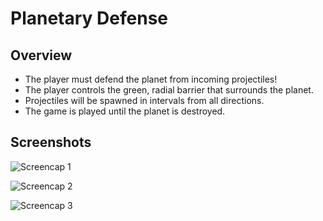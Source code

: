 # Planetary Defense

## Overview

- The player must defend the planet from incoming projectiles!
- The player controls the green, radial barrier that surrounds the planet.
- Projectiles will be spawned in intervals from all directions.
- The game is played until the planet is destroyed.

## Screenshots

![Screencap 1](http://i.imgur.com/Un7YK1B.png)


![Screencap 2](http://i.imgur.com/LUj8Aok.png)


![Screencap 3](http://i.imgur.com/kudBOnv.png)